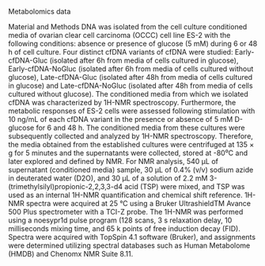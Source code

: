 Metabolomics data

Material and Methods
DNA was isolated from the cell culture conditioned media of ovarian clear cell carcinoma (OCCC) cell line ES-2 with the following conditions: absence or presence of glucose (5 mM) during 6 or 48 h of cell culture. Four distinct cfDNA variants of cfDNA were studied: Early-cfDNA-Gluc (isolated after 6h from media of cells cultured in glucose), Early-cfDNA-NoGluc (isolated after 6h from media of cells cultured without glucose), Late-cfDNA-Gluc (isolated after 48h from media of cells cultured in glucose) and Late-cfDNA-NoGluc (isolated after 48h from media of cells cultured without glucose). The conditioned media from which we isolated cfDNA was characterized by 1H-NMR spectroscopy. Furthermore, the metabolic responses of ES-2 cells were assessed following stimulation with 10 ng/mL of each cfDNA variant in the presence or absence of 5 mM D-glucose for 6 and 48 h. The conditioned media from these cultures were subsequently collected and analyzed by 1H-NMR spectroscopy. 
Therefore, the media obtained from the established cultures were centrifuged at 135 × g for 5 minutes and the supernatants were collected, stored at -80⁰C and later explored and defined by NMR. For NMR analysis, 540 µL of supernatant (conditioned media) sample, 30 µL of 0.4% (v/v) sodium azide in deuterated water (D2O), and 30 µL of a solution of 2.2 mM 3-(trimethylsilyl)propionic-2,2,3,3-d4 acid (TSP) were mixed, and TSP was used as an internal 1H-NMR quantification and chemical shift reference. 1H-NMR spectra were acquired at 25 °C using a Bruker UltrashieldTM Avance 500 Plus spectrometer with a TCI-Z probe. The 1H-NMR was performed using a noesypr1d pulse program (128 scans, 3 s relaxation delay, 10 milliseconds mixing time, and 65 k points of free induction decay (FID). Spectra were acquired with TopSpin 4.1 software (Bruker), and assignments were determined utilizing spectral databases such as Human Metabolome (HMDB) and Chenomx NMR Suite 8.11.
